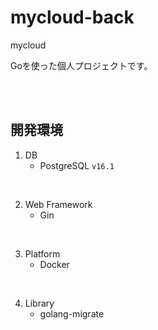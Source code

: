 # mycloud-back

mycloud
<br>

<p>
Goを使った個人プロジェクトです。  
</p>


<br>
<br>

## 開発環境

1. DB
   - PostgreSQL `v16.1`

<br>

2. Web Framework
   - Gin

<br>

3. Platform
   - Docker

<br>

4. Library
   - golang-migrate
